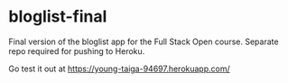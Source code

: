 # bloglist-final
Final version of the bloglist app for the Full Stack Open course. Separate repo required for pushing to Heroku.

Go test it out at https://young-taiga-94697.herokuapp.com/
